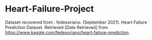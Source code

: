 # Heart-Failure-Project
Dataset recovered from : fedesoriano. (September 2021). Heart Failure Prediction Dataset. Retrieved [Date Retrieved] from https://www.kaggle.com/fedesoriano/heart-failure-prediction.
